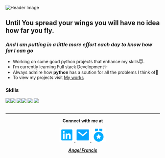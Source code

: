 ![Header Image](https://i.postimg.cc/fTPc1FhJ/New-Project-5-2.png)
## Until You spread your wings you will have no idea how far you fly.
### *And I am putting in a little more effort each day to know how far I can go*
<link href="https://cdn.jsdelivr.net/npm/remixicon@2.5.0/fonts/remixicon.css" rel="stylesheet">


<!--**DevelopedByAngel/DevelopedByAngel** is a ✨ _special_ ✨ repository because its `README.md` (this file) appears on your GitHub profile.-->
* Working on some good python projects that enhance my skills😇.
* I’m currently learning Full stack Development✨
* Always admire how **python** has a soution for all the problems I think of💫
* To view my projects visit <a href="https://developedbyangel.github.io/Myportfolio/portfolioworks.html" target="_blank">My works</a>
### Skills
<img style="display:inline;" width="70" src="https://image.flaticon.com/icons/svg/919/919827.svg"><img style="display:inline" width="70" src="https://image.flaticon.com/icons/svg/919/919826.svg">
<img width="70" src="https://image.flaticon.com/icons/svg/919/919852.svg"><img width="70" src="https://image.flaticon.com/icons/svg/919/919828.svg">
<img width="70" src="https://image.flaticon.com/icons/svg/226/226777.svg">
<img width="70" src="https://image.flaticon.com/icons/svg/569/569809.svg">
<br>
<br>
<hr>
<p align="center">
  <strong>Connect with me at</strong>
<p align="center">
  <a href="https://www.linkedin.com/in/angel-francis-267906171/" target="_blank">
    <img src="https://raw.githubusercontent.com/DevelopedByAngel/DevelopedByAngel/master/linkedin-box-fill%20(1).svg">
  </a>
  <a href="mailto: angelfrancis1111@example.com" target="_blank">
    <img src="https://raw.githubusercontent.com/DevelopedByAngel/DevelopedByAngel/master/mail-fill.svg">
  </a>
<a href="https://student.studymonk.in/#/u/angelfrancis" target="_blank">
  <img src="https://raw.githubusercontent.com/DevelopedByAngel/DevelopedByAngel/master/medal-fill.svg">
  </a>
</p>
<p align="center">
<strong><em><a href="https://developedbyangel.github.io/Myportfolio/" target="_blank">Angel Francis</a></em></strong>
  </p>
</p>


